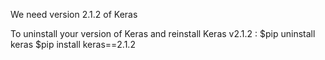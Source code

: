 
We need version 2.1.2 of Keras

To uninstall your version of Keras and reinstall Keras v2.1.2 : 
$pip uninstall keras 
$pip install keras==2.1.2 
